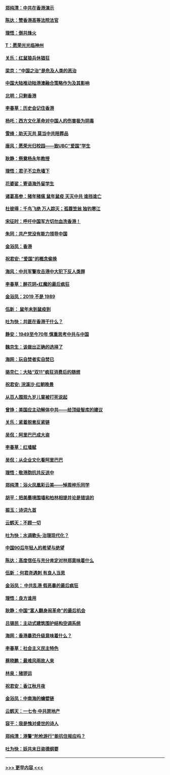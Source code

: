 #### [郑纯清：中共在香港演示](../pages/nsc993/n11670539.md?t=11212022) 
#### [陈达：赞香港高等法院法官](../pages/nsc993/n11669542.md?t=11212022) 
#### [理悟：倒共烽火](../pages/nsc993/n11668844.md?t=11212022) 
#### [T：愿荣光光临神州](../pages/nsc993/n11668421.md?t=11212022) 
#### [关乐：红鼠狼兵休猖狂](../pages/nsc993/n11668378.md?t=11212022) 
#### [梁京：“中国之治”是危及人类的恶治](../pages/nsc993/n11668328.md?t=11212022) 
#### [中国大陆推动陆港澳融合策略作为及其影响](../pages/nsc993/n11668157.md?t=11212022) 
#### [北明：只剩香港](../pages/nsc993/n11668002.md?t=11212022) 
#### [李春草：历史会记住香港](../pages/nsc993/n11667927.md?t=11212022) 
#### [杨吒：西方文化革命对中国人的伤害极为阴毒](../pages/nsc993/n11664521.md?t=11212022) 
#### [雪绮：助天灭共 莫当中共陪葬品](../pages/nsc993/n11662650.md?t=11212022) 
#### [唐风：愿荣光归校园——致UBC“爱国”学生](../pages/nsc993/n11662194.md?t=11212022) 
#### [耿静：祭奠杨永年教授](../pages/nsc993/n11662514.md?t=11212022) 
#### [理悟：君子不立危墙下](../pages/nsc993/n11662172.md?t=11212022) 
#### [花婆娑：寄语海外留学生](../pages/nsc993/n11662121.md?t=11212022) 
#### [诸葛高参：猪年猪瘟 鼠年鼠疫 天灭中共 谁挡谁亡](../pages/nsc993/n11661980.md?t=11212022) 
#### [杜彼得：千鸟飞绝 万人踪灭；孤蓑笠翁 独钓寒江](../pages/nsc993/n11661170.md?t=11212022) 
#### [宋征时：呼吁中国军方切勿血洗香港！](../pages/nsc993/n11415318.md?t=11212022) 
#### [朱同：共产党没有能力领导中国](../pages/nsc993/n11660421.md?t=11212022) 
#### [金浴凤：香港](../pages/nsc993/n11660419.md?t=11212022) 
#### [祝君安: “爱国”的概念偷换](../pages/nsc993/n11659706.md?t=11212022) 
#### [海风：中共军警攻击港中大犯下反人类罪](../pages/nsc993/n11659632.md?t=11212022) 
#### [李春草：醉花阴•红魔的最后疯狂](../pages/nsc993/n11659287.md?t=11212022) 
#### [金浴凤：2019 不是 1989](../pages/nsc993/n11657663.md?t=11212022) 
#### [伍新： 鼠年未到鼠疫到](../pages/nsc993/n11655098.md?t=11212022) 
#### [吐为快：共匪在香港干什么？](../pages/nsc993/n11654891.md?t=11212022) 
#### [静安：1949至今70年 慎重思考中共与中国](../pages/nsc993/n11651244.md?t=11212022) 
#### [魏京生：该做出正确的选择了](../pages/nsc993/n11653084.md?t=11212022) 
#### [海网：玩自焚者实自焚已](../pages/nsc993/n11652423.md?t=11212022) 
#### [骆克仁：大陆“双11”疯狂消费后的随想](../pages/nsc993/n11652305.md?t=11212022) 
#### [祝君安: 浣溪沙·红朝晚景](../pages/nsc993/n11652258.md?t=11212022) 
#### [从百人围观九岁儿童被打死说起](../pages/nsc993/n11651030.md?t=11212022) 
#### [曾铮：美国应主动解体中共——给顶级智库的建议](../pages/nsc993/n11649888.md?t=11212022) 
#### [关乐：紧着脱套反紧链](../pages/nsc993/n11649069.md?t=11212022) 
#### [吴侃：阿里巴巴成大盗](../pages/nsc993/n11645523.md?t=11212022) 
#### [李春草：红墙赋](../pages/nsc993/n11646389.md?t=11212022) 
#### [吴侃：从企业文化看阿里巴巴](../pages/nsc993/n11645476.md?t=11212022) 
#### [理悟：敬港胞抗共反送中](../pages/nsc993/n11645466.md?t=11212022) 
#### [郑纯清：浴火凤凰彩云美——悼周梓乐同学](../pages/nsc993/n11645155.md?t=11212022) 
#### [胡平：把美墨境围墙和柏林相提并论是错误的](../pages/nsc993/n11645134.md?t=11212022) 
#### [振玉：诗词九首](../pages/nsc993/n11644081.md?t=11212022) 
#### [云鹤天：不顾一切](../pages/nsc993/n11643508.md?t=11212022) 
#### [吐为快：水调歌头·治理现代化？](../pages/nsc993/n11643485.md?t=11212022) 
#### [中国90后年轻人的希望与绝望](../pages/nsc993/n11642317.md?t=11212022) 
#### [陈达：高度信任与充分肯定对林郑意味着什么](../pages/nsc993/n11641441.md?t=11212022) 
#### [伍新 ：何君尧遇刺 有良人当思](../pages/nsc993/n11641503.md?t=11212022) 
#### [金浴凤： 中共乱港  假恶暴的最后疯狂](../pages/nsc993/n11641495.md?t=11212022) 
#### [理悟：良方谁用](../pages/nsc993/n11641463.md?t=11212022) 
#### [耿静：中国“富人翻身闹革命”的最后机会](../pages/nsc993/n11640655.md?t=11212022) 
#### [吕锡民：主动式建筑围护结构空调系统](../pages/nsc993/n11640168.md?t=11212022) 
#### [海网：香港暴恐升级意味着什么？](../pages/nsc993/n11635904.md?t=11212022) 
#### [李春草：社会主义民主特色](../pages/nsc993/n11634657.md?t=11212022) 
#### [蔡晓鹏：最难风雨故人来](../pages/nsc993/n11633145.md?t=11212022) 
#### [林泉：猪猡运](../pages/nsc993/n11631469.md?t=11212022) 
#### [祝君安：香江秋月夜](../pages/nsc993/n11631440.md?t=11212022) 
#### [金浴凤：中南海的蟾嬖链](../pages/nsc993/n11631290.md?t=11212022) 
#### [云鹤天：一七令·中共房地产](../pages/nsc993/n11630084.md?t=11212022) 
#### [容干：我是愧对盛世的诗人](../pages/nsc993/n11630059.md?t=11212022) 
#### [郑纯清：港警“陀枪游行”能抗住报应吗？](../pages/nsc993/n11629999.md?t=11212022) 
#### [吐为快：妖共末日盗德纲要](../pages/nsc993/n11628610.md?t=11212022) 

----
#### [ >>> 更早内容 <<< ](../indexes/nsc993-earlier.md)
